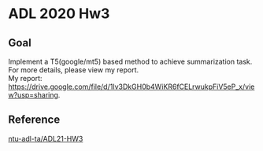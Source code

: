 # ADL 2020 Hw3

## Goal
Implement a T5(google/mt5) based method to achieve summarization task.  
For more details, please view my report.  
My report: https://drive.google.com/file/d/1Iv3DkGH0b4WiKR6fCELrwukpFiV5eP_x/view?usp=sharing.

## Reference
[ntu-adl-ta/ADL21-HW3](https://github.com/ntu-adl-ta/ADL21-HW3)
